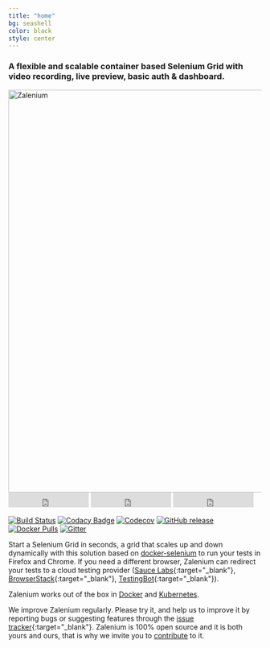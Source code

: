 ```yaml
---
title: "home"
bg: seashell
color: black
style: center
---
```

### **A flexible and scalable container based Selenium Grid with video recording, live preview, basic auth & dashboard.**

<img alt="Zalenium" src="img/logo_zalenium_wide.png" width="800">
<iframe src="https://ghbtns.com/github-btn.html?user=zalando&repo=zalenium&type=star&count=true&size=large" frameborder="0" scrolling="0" width="160px" height="30px"></iframe>
<iframe src="https://ghbtns.com/github-btn.html?user=zalando&repo=zalenium&type=fork&count=true&size=large" frameborder="0" scrolling="0" width="160px" height="30px"></iframe>
<iframe src="https://ghbtns.com/github-btn.html?user=zalando&repo=zalenium&type=watch&count=true&size=large&v=2" frameborder="0" scrolling="0" width="160px" height="30px"></iframe>

[![Build Status](https://img.shields.io/travis/zalando/zalenium.svg?style=for-the-badge)](https://travis-ci.org/zalando/zalenium)
[![Codacy Badge](https://img.shields.io/codacy/grade/c719a14f5537488b8fb95d70e27acd5f.svg?style=for-the-badge)](https://www.codacy.com/app/diemol_zalenium/zalenium?utm_content=zalando/zalenium)
[![Codecov](https://img.shields.io/codecov/c/github/zalando/zalenium.svg?style=for-the-badge)](https://codecov.io/gh/zalando/zalenium)
[![GitHub release](https://img.shields.io/github/release/zalando/zalenium.svg?style=for-the-badge)]()
[![Docker Pulls](https://img.shields.io/docker/pulls/dosel/zalenium.svg?style=for-the-badge)](https://hub.docker.com/r/dosel/zalenium/tags/)
[![Gitter](https://img.shields.io/gitter/room/zalando/zalenium.js.svg?style=for-the-badge)](https://gitter.im/zalando/zalenium)

Start a Selenium Grid in seconds, a grid that scales up and down dynamically with this solution based on [docker-selenium](https://github.com/elgalu/docker-selenium)
to run your tests in Firefox and Chrome. If you need a different browser, Zalenium can redirect your tests to a cloud
testing provider ([Sauce Labs](https://saucelabs.com/){:target="_blank"}, 
[BrowserStack](https://www.browserstack.com/){:target="_blank"}, [TestingBot](https://testingbot.com/){:target="_blank"}). 

Zalenium works out of the box in [Docker](#docker) and [Kubernetes](#kubernetes).

We improve Zalenium regularly. Please try it, and help us to improve it by reporting bugs or suggesting features through
the [issue tracker](https://github.com/zalando/zalenium/issues){:target="_blank"}. Zalenium is 100%
open source and it is both yours and ours, that is why we invite you to [contribute](#contributing) to it.

